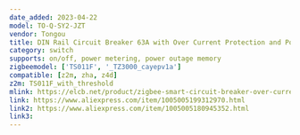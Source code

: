```yaml
---
date_added: 2023-04-22
model: TO-Q-SY2-JZT
vendor: Tongou
title: DIN Rail Circuit Breaker 63A with Over Current Protection and Power Monitoring
category: switch
supports: on/off, power metering, power outage memory
zigbeemodel: ['TS011F', '_TZ3000_cayepv1a']
compatible: [z2m, zha, z4d]
z2m: TS011F_with_threshold
mlink: https://elcb.net/product/zigbee-smart-circuit-breaker-over-current-under-voltage-protection-to-q-sy2-jzt/
link: https://www.aliexpress.com/item/1005005199312970.html
link2: https://www.aliexpress.com/item/1005005180945352.html
link3: 
---
```

